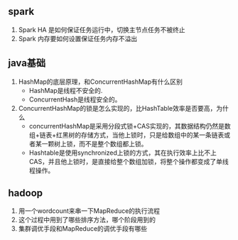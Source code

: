 ## spark

1. Spark HA 是如何保证任务运行中，切换主节点任务不被终止
2. Spark 内存要如何设置保证任务内存不溢出


## java基础

1. HashMap的底层原理，和ConcurrentHashMap有什么区别
   * HashMap是线程不安全的.
   * ConcurrentHash是线程安全的。
2. ConcurrentHashMap的锁是怎么实现的，比HashTable效率是否要高，为什么
   * concurrentHashMap是采用分段式锁+CAS实现的，其数据结构仍然是数组+链表+红黑树的存储方式，当他上锁时，只是给数组中的某一条链表或者某一颗树上锁，而不是整个数组都上锁。
   * Hashtable是使用synchronized上锁的方式，其在执行效率上比不上CAS，并且他上锁时，是直接给整个数组加锁，将整个操作都变成了单线程操作。

## hadoop

1. 用一个wordcount来串一下MapReduce的执行流程
2. 这个过程中用到了哪些排序方法，哪个阶段用到的
3. 集群调优手段和MapReduce的调优手段有哪些

